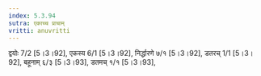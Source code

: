 ```yaml
---
index: 5.3.94
sutra: एकाच्च प्राचाम्
vritti: anuvritti
---
```


द्वयोः 7/2 [5।3।92], एकस्य 6/1 [5।3।92],  निर्द्धारणे ७/१  [5।3।92],  डतरच् 1/1 [5।3।92], बहूनाम् ६/३ [5।3।93],  डतमच्  १/१ [5।3।93], 